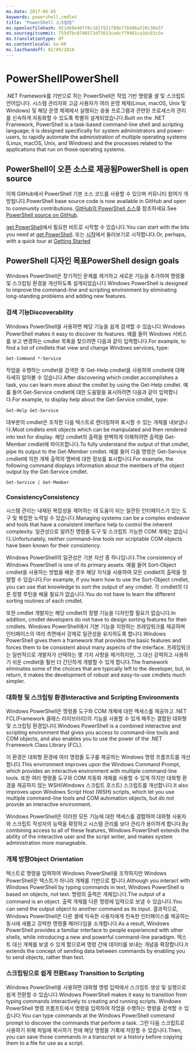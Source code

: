 ```yaml
---
ms.date: 2017-06-05
keywords: powershell,cmdlet
title: "PowerShell 스크립팅"
ms.openlocfilehash: 9214b9e40ff6c181f921f89ef78406af20c30e5f
ms.sourcegitcommit: 755d7bc0740573d73613cedcf79981ca3dc81c5e
ms.translationtype: HT
ms.contentlocale: ko-KR
ms.lasthandoff: 02/09/2018
---
```

# <a name="powershell"></a><span data-ttu-id="9ce6f-103">PowerShell</span><span class="sxs-lookup"><span data-stu-id="9ce6f-103">PowerShell</span></span>

<span data-ttu-id="9ce6f-104">.NET Framework를 기반으로 하는 PowerShell은 작업 기반 명령줄 셸 및 스크립트 언어입니다. 시스템 관리자와 고급 사용자가 여러 운영 체제(Linux, macOS, Unix 및 Windows) 및 해당 운영 체제에서 실행되는 응용 프로그램과 관련된 프로세스의 관리를 신속하게 자동화할 수 있도록 특별히 설계되었습니다.</span><span class="sxs-lookup"><span data-stu-id="9ce6f-104">Built on the .NET Framework, PowerShell is a task-based command-line shell and scripting language; it is designed specifically for system administrators and power-users, to rapidly automate the administration of multiple operating systems (Linux, macOS, Unix, and Windows) and the processes related to the applications that run on those operating systems.</span></span>

## <a name="powershell-is-open-source"></a><span data-ttu-id="9ce6f-105">PowerShell이 오픈 소스로 제공됨</span><span class="sxs-lookup"><span data-stu-id="9ce6f-105">PowerShell is open source</span></span>

<span data-ttu-id="9ce6f-106">이제 GitHub에서 PowerShell 기본 소스 코드를 사용할 수 있으며 커뮤니티 참여가 개방됩니다.</span><span class="sxs-lookup"><span data-stu-id="9ce6f-106">PowerShell base source code is now available in GitHub and open to community contributions.</span></span> <span data-ttu-id="9ce6f-107">[GitHub의 PowerShell 소스](https://github.com/powershell/powershell)를 참조하세요.</span><span class="sxs-lookup"><span data-stu-id="9ce6f-107">See [PowerShell source on GitHub](https://github.com/powershell/powershell).</span></span>

<span data-ttu-id="9ce6f-108">[get PowerShell](https://github.com/PowerShell/PowerShell#get-powershell)에서 필요한 비트로 시작할 수 있습니다.</span><span class="sxs-lookup"><span data-stu-id="9ce6f-108">You can start with the bits you need at [get PowerShell](https://github.com/PowerShell/PowerShell#get-powershell).</span></span>
<span data-ttu-id="9ce6f-109">또는 [시작](https://github.com/PowerShell/PowerShell/blob/master/docs/learning-powershell)에서 둘러보기로 시작합니다.</span><span class="sxs-lookup"><span data-stu-id="9ce6f-109">Or, perhaps, with a quick tour at [Getting Started](https://github.com/PowerShell/PowerShell/blob/master/docs/learning-powershell)</span></span>

## <a name="powershell-design-goals"></a><span data-ttu-id="9ce6f-110">PowerShell 디자인 목표</span><span class="sxs-lookup"><span data-stu-id="9ce6f-110">PowerShell design goals</span></span>
<span data-ttu-id="9ce6f-111">Windows PowerShell은 장기적인 문제를 제거하고 새로운 기능을 추가하여 명령줄 및 스크립팅 환경을 개선하도록 설계되었습니다.</span><span class="sxs-lookup"><span data-stu-id="9ce6f-111">Windows PowerShell is designed to improve the command-line and scripting environment by eliminating long-standing problems and adding new features.</span></span>

### <a name="discoverability"></a><span data-ttu-id="9ce6f-112">검색 기능</span><span class="sxs-lookup"><span data-stu-id="9ce6f-112">Discoverability</span></span>
<span data-ttu-id="9ce6f-113">Windows PowerShell을 사용하면 해당 기능을 쉽게 검색할 수 있습니다.</span><span class="sxs-lookup"><span data-stu-id="9ce6f-113">Windows PowerShell makes it easy to discover its features.</span></span> <span data-ttu-id="9ce6f-114">예를 들어 Windows 서비스를 보고 변경하는 cmdlet 목록을 찾으려면 다음과 같이 입력합니다.</span><span class="sxs-lookup"><span data-stu-id="9ce6f-114">For example, to find a list of cmdlets that view and change Windows services, type:</span></span>

```
Get-Command *-Service
```

<span data-ttu-id="9ce6f-115">작업을 수행하는 cmdlet을 검색한 후 Get-Help cmdlet을 사용하여 cmdlet에 대해 자세히 알아볼 수 있습니다.</span><span class="sxs-lookup"><span data-stu-id="9ce6f-115">After discovering which cmdlet accomplishes a task, you can learn more about the cmdlet by using the Get-Help cmdlet.</span></span> <span data-ttu-id="9ce6f-116">예를 들어 Get-Service cmdlet에 대한 도움말을 표시하려면 다음과 같이 입력합니다.</span><span class="sxs-lookup"><span data-stu-id="9ce6f-116">For example, to display help about the Get-Service cmdlet, type:</span></span>

```
Get-Help Get-Service
```
<span data-ttu-id="9ce6f-117">대부분의 cmdlet은 조작한 다음 텍스트로 렌더링하여 표시할 수 있는 개체를 내보냅니다.</span><span class="sxs-lookup"><span data-stu-id="9ce6f-117">Most cmdlets emit objects which can be manipulated and then rendered into text for display.</span></span> <span data-ttu-id="9ce6f-118">해당 cmdlet의 출력을 완벽하게 이해하려면 출력을 Get-Member cmdlet에 파이프합니다.</span><span class="sxs-lookup"><span data-stu-id="9ce6f-118">To fully understand the output of that cmdlet, pipe its output to the Get-Member cmdlet.</span></span> <span data-ttu-id="9ce6f-119">예를 들어 다음 명령은 Get-Service cmdlet에 의한 개체 출력의 멤버에 대한 정보를 표시합니다.</span><span class="sxs-lookup"><span data-stu-id="9ce6f-119">For example, the following command displays information about the members of the object output by the Get-Service cmdlet.</span></span>

```
Get-Service | Get-Member
```

### <a name="consistency"></a><span data-ttu-id="9ce6f-120">Consistency</span><span class="sxs-lookup"><span data-stu-id="9ce6f-120">Consistency</span></span>
<span data-ttu-id="9ce6f-121">시스템 관리는 내재된 복잡성을 제어하는 데 도움이 되는 일관된 인터페이스가 있는 도구 및 복잡한 노력일 수 있습니다.</span><span class="sxs-lookup"><span data-stu-id="9ce6f-121">Managing systems can be a complex endeavor and tools that have a consistent interface help to control the inherent complexity.</span></span> <span data-ttu-id="9ce6f-122">일관성으로 알려진 명령줄 도구 및 스크립트 가능한 COM 개체는 없습니다.</span><span class="sxs-lookup"><span data-stu-id="9ce6f-122">Unfortunately, neither command-line tools nor scriptable COM objects have been known for their consistency.</span></span>

<span data-ttu-id="9ce6f-123">Windows PowerShell의 일관성은 기본 자산 중 하나입니다.</span><span class="sxs-lookup"><span data-stu-id="9ce6f-123">The consistency of Windows PowerShell is one of its primary assets.</span></span> <span data-ttu-id="9ce6f-124">예를 들어 Sort-Object cmdlet을 사용하는 방법을 배운 경우 해당 지식을 사용하여 모든 cmdlet의 출력을 정렬할 수 있습니다.</span><span class="sxs-lookup"><span data-stu-id="9ce6f-124">For example, if you learn how to use the Sort-Object cmdlet, you can use that knowledge to sort the output of any cmdlet.</span></span> <span data-ttu-id="9ce6f-125">각 cmdlet의 다른 정렬 루틴을 배울 필요가 없습니다.</span><span class="sxs-lookup"><span data-stu-id="9ce6f-125">You do not have to learn the different sorting routines of each cmdlet.</span></span>

<span data-ttu-id="9ce6f-126">또한 cmdlet 개발자는 해당 cmdlet의 정렬 기능을 디자인할 필요가 없습니다.</span><span class="sxs-lookup"><span data-stu-id="9ce6f-126">In addition, cmdlet developers do not have to design sorting features for their cmdlets.</span></span> <span data-ttu-id="9ce6f-127">Windows PowerShell에서 기본 기능을 지원하는 프레임워크를 제공하며 인터페이스의 여러 측면에서 강제로 일관성을 유지하도록 합니다.</span><span class="sxs-lookup"><span data-stu-id="9ce6f-127">Windows PowerShell gives them a framework that provides the basic features and forces them to be consistent about many aspects of the interface.</span></span> <span data-ttu-id="9ce6f-128">프레임워크는 일반적으로 개발자가 선택하는 몇 가지 사항을 제거하지만, 그 대신 강력하고 사용하기 쉬운 cmdlet을 훨씬 더 간단하게 개발할 수 있게 합니다.</span><span class="sxs-lookup"><span data-stu-id="9ce6f-128">The framework eliminates some of the choices that are typically left to the developer, but, in return, it makes the development of robust and easy-to-use cmdlets much simpler.</span></span>

### <a name="interactive-and-scripting-environments"></a><span data-ttu-id="9ce6f-129">대화형 및 스크립팅 환경</span><span class="sxs-lookup"><span data-stu-id="9ce6f-129">Interactive and Scripting Environments</span></span>
<span data-ttu-id="9ce6f-130">Windows PowerShell은 명령줄 도구와 COM 개체에 대한 액세스를 제공하고 .NET FCL(Framework 클래스 라이브러리)의 기능을 사용할 수 있게 해주는 결합된 대화형 및 스크립팅 환경입니다.</span><span class="sxs-lookup"><span data-stu-id="9ce6f-130">Windows PowerShell is a combined interactive and scripting environment that gives you access to command-line tools and COM objects, and also enables you to use the power of the .NET Framework Class Library (FCL).</span></span>

<span data-ttu-id="9ce6f-131">이 환경은 대화형 환경에 여러 명령줄 도구를 제공하는 Windows 명령 프롬프트를 개선합니다.</span><span class="sxs-lookup"><span data-stu-id="9ce6f-131">This environment improves upon the Windows Command Prompt, which provides an interactive environment with multiple command-line tools.</span></span> <span data-ttu-id="9ce6f-132">또한 여러 명령줄 도구와 COM 자동화 개체를 사용할 수 있게 하지만 대화형 환경을 제공하지 않는 WSH(Windows 스크립트 호스트) 스크립트를 개선합니다.</span><span class="sxs-lookup"><span data-stu-id="9ce6f-132">It also improves upon Windows Script Host (WSH) scripts, which let you use multiple command-line tools and COM automation objects, but do not provide an interactive environment.</span></span>

<span data-ttu-id="9ce6f-133">Windows PowerShell은 이러한 모든 기능에 대한 액세스를 결합하여 대화형 사용자와 스크립트 작성자의 능력을 확장하고 시스템 관리를 보다 관리가 용이하게 합니다.</span><span class="sxs-lookup"><span data-stu-id="9ce6f-133">By combining access to all of these features, Windows PowerShell extends the ability of the interactive user and the script writer, and makes system administration more manageable.</span></span>

### <a name="object-orientation"></a><span data-ttu-id="9ce6f-134">개체 방향</span><span class="sxs-lookup"><span data-stu-id="9ce6f-134">Object Orientation</span></span>
<span data-ttu-id="9ce6f-135">텍스트로 명령을 입력하여 Windows PowerShell을 조작하지만 Windows PowerShell은 텍스트가 아니라 개체를 기반으로 합니다.</span><span class="sxs-lookup"><span data-stu-id="9ce6f-135">Although you interact with Windows PowerShell by typing commands in text, Windows PowerShell is based on objects, not text.</span></span> <span data-ttu-id="9ce6f-136">명령의 출력은 개체입니다.</span><span class="sxs-lookup"><span data-stu-id="9ce6f-136">The output of a command is an object.</span></span> <span data-ttu-id="9ce6f-137">출력 개체를 다른 명령에 입력으로 보낼 수 있습니다.</span><span class="sxs-lookup"><span data-stu-id="9ce6f-137">You can send the output object to another command as its input.</span></span> <span data-ttu-id="9ce6f-138">결과적으로, Windows PowerShell은 다른 셸에 익숙한 사용자에게 친숙한 인터페이스를 제공하는 동시에 새롭고 강력한 명령줄 패러다임을 소개합니다.</span><span class="sxs-lookup"><span data-stu-id="9ce6f-138">As a result, Windows PowerShell provides a familiar interface to people experienced with other shells, while introducing a new and powerful command-line paradigm.</span></span> <span data-ttu-id="9ce6f-139">텍스트 대신 개체를 보낼 수 있게 함으로써 명령 간에 데이터를 보내는 개념을 확장합니다.</span><span class="sxs-lookup"><span data-stu-id="9ce6f-139">It extends the concept of sending data between commands by enabling you to send objects, rather than text.</span></span>

### <a name="easy-transition-to-scripting"></a><span data-ttu-id="9ce6f-140">스크립팅으로 쉽게 전환</span><span class="sxs-lookup"><span data-stu-id="9ce6f-140">Easy Transition to Scripting</span></span>
<span data-ttu-id="9ce6f-141">Windows PowerShell을 사용하면 대화형 명령 입력에서 스크립트 생성 및 실행으로 쉽게 전환할 수 있습니다.</span><span class="sxs-lookup"><span data-stu-id="9ce6f-141">Windows PowerShell makes it easy to transition from typing commands interactively to creating and running scripts.</span></span> <span data-ttu-id="9ce6f-142">Windows PowerShell 명령 프롬프트에서 명령을 입력하여 작업을 수행하는 명령을 검색할 수 있습니다.</span><span class="sxs-lookup"><span data-stu-id="9ce6f-142">You can type commands at the Windows PowerShell command prompt to discover the commands that perform a task.</span></span> <span data-ttu-id="9ce6f-143">그런 다음 스크립트로 사용하기 위해 파일에 복사하기 전에 해당 명령을 기록에 저장할 수 있습니다.</span><span class="sxs-lookup"><span data-stu-id="9ce6f-143">Then, you can save those commands in a transcript or a history before copying them to a file for use as a script.</span></span>
